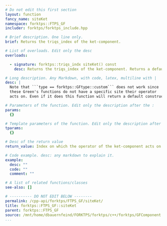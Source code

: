 ```yaml
---
# Do not edit this first section
layout: function
fancy_name: siteKet
namespace: forktps::FTPS_GF
includer: forktps/forktps_include.hpp

# Brief description. One line only.
brief: Returns the triqs_index of the ket-component.

# List of overloads. Edit only the desc
overloads:

  - signature: forktps::triqs_indx siteKet() const
    desc: Returns the triqs_index of the ket-component. Returns a default constructed result if type of Green function if type ```type == forktps::GFtype::custom```.

# Long description. Any Markdown, with code, latex, multiline with |
desc: |
  Note that ```type == forktps::GFtype::custom``` does not work since 
  these Green's functions do not have a specific site their operator
  acts on. Even if it does this function will return a default constructed result.

# Parameters of the function. Edit only the description after the :
params:
  {}

# Template parameters of the function. Edit only the description after the :
tparams:
  {}

# Desc of the return value
return_value: Index on which the operator of the ket-component acts on.

# Code example. desc: any markdown to explain it.
example:
  desc: ""
  code: ""
  comment: ""

# A list of related functions/classes
see-also: []

# ---------- DO NOT EDIT BELOW --------
permalink: /cpp-api/forktps/FTPS_GF/siteKet/
title: forktps::FTPS_GF::siteKet
parent: forktps::FTPS_GF
source: /mnt/home/dbauernfeind/FORKTPS/forktps/c++/forktps/GFComponent.hpp
...
```


